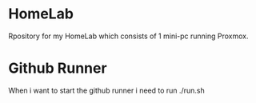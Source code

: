# HomeLab

Rpository for my HomeLab which consists of 1 mini-pc running Proxmox.

# Github Runner
When i want to start the github runner i need to run 
./run.sh